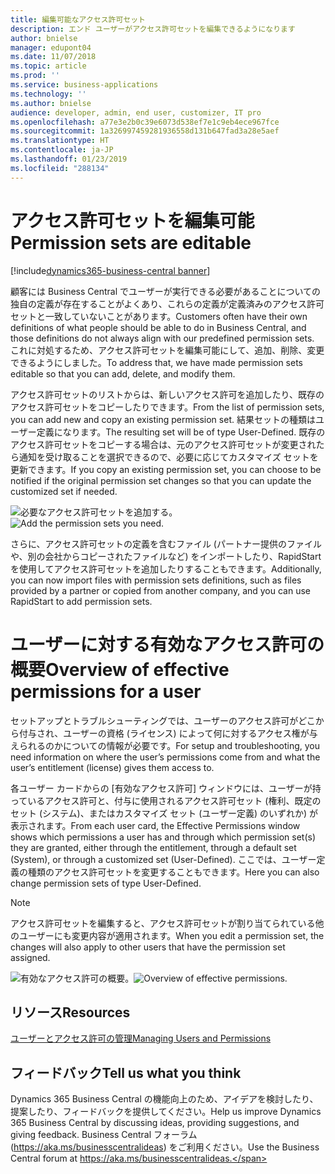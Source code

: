 ```yaml
---
title: 編集可能なアクセス許可セット
description: エンド ユーザーがアクセス許可セットを編集できるようになります
author: bnielse
manager: edupont04
ms.date: 11/07/2018
ms.topic: article
ms.prod: ''
ms.service: business-applications
ms.technology: ''
ms.author: bnielse
audience: developer, admin, end user, customizer, IT pro
ms.openlocfilehash: a77e3e2b0c39e6073d538ef7e1c9eb4ece967fce
ms.sourcegitcommit: 1a326997459281936558d131b647fad3a28e5aef
ms.translationtype: HT
ms.contentlocale: ja-JP
ms.lasthandoff: 01/23/2019
ms.locfileid: "288134"
---
```

# <a name="permission-sets-are-editable"></a><span data-ttu-id="6183f-103">アクセス許可セットを編集可能</span><span class="sxs-lookup"><span data-stu-id="6183f-103">Permission sets are editable</span></span>

[!include[dynamics365-business-central banner](../includes/dynamics365-business-central.md)]

<span data-ttu-id="6183f-104">顧客には Business Central でユーザーが実行できる必要があることについての独自の定義が存在することがよくあり、これらの定義が定義済みのアクセス許可セットと一致していないことがあります。</span><span class="sxs-lookup"><span data-stu-id="6183f-104">Customers often have their own definitions of what people should be able to do in Business Central, and those definitions do not always align with our predefined permission sets.</span></span> <span data-ttu-id="6183f-105">これに対処するため、アクセス許可セットを編集可能にして、追加、削除、変更できるようにしました。</span><span class="sxs-lookup"><span data-stu-id="6183f-105">To address that, we have made permission sets editable so that you can add, delete, and modify them.</span></span>

<span data-ttu-id="6183f-106">アクセス許可セットのリストからは、新しいアクセス許可を追加したり、既存のアクセス許可セットをコピーしたりできます。</span><span class="sxs-lookup"><span data-stu-id="6183f-106">From the list of permission sets, you can add new and copy an existing permission set.</span></span> <span data-ttu-id="6183f-107">結果セットの種類はユーザー定義になります。</span><span class="sxs-lookup"><span data-stu-id="6183f-107">The resulting set will be of type User-Defined.</span></span> <span data-ttu-id="6183f-108">既存のアクセス許可セットをコピーする場合は、元のアクセス許可セットが変更されたら通知を受け取ることを選択できるので、必要に応じてカスタマイズ セットを更新できます。</span><span class="sxs-lookup"><span data-stu-id="6183f-108">If you copy an existing permission set, you can choose to be notified if the original permission set changes so that you can update the customized set if needed.</span></span>  

<span data-ttu-id="6183f-109">![](media/editablepermissionsets_list.png "必要なアクセス許可セットを追加する。")</span><span class="sxs-lookup"><span data-stu-id="6183f-109">![](media/editablepermissionsets_list.png "Add the permission sets you need.")</span></span>

<span data-ttu-id="6183f-110">さらに、アクセス許可セットの定義を含むファイル (パートナー提供のファイルや、別の会社からコピーされたファイルなど) をインポートしたり、RapidStart を使用してアクセス許可セットを追加したりすることもできます。</span><span class="sxs-lookup"><span data-stu-id="6183f-110">Additionally, you can now import files with permission sets definitions, such as files provided by a partner or copied from another company, and you can use RapidStart to add permission sets.</span></span>

# <a name="overview-of-effective-permissions-for-a-user"></a><span data-ttu-id="6183f-111">ユーザーに対する有効なアクセス許可の概要</span><span class="sxs-lookup"><span data-stu-id="6183f-111">Overview of effective permissions for a user</span></span>

<span data-ttu-id="6183f-112">セットアップとトラブルシューティングでは、ユーザーのアクセス許可がどこから付与され、ユーザーの資格 (ライセンス) によって何に対するアクセス権が与えられるのかについての情報が必要です。</span><span class="sxs-lookup"><span data-stu-id="6183f-112">For setup and troubleshooting, you need information on where the user’s permissions come from and what the user’s entitlement (license) gives them access to.</span></span>

<span data-ttu-id="6183f-113">各ユーザー カードからの [有効なアクセス許可] ウィンドウには、ユーザーが持っているアクセス許可と、付与に使用されるアクセス許可セット (権利、既定のセット (システム)、またはカスタマイズ セット (ユーザー定義) のいずれか) が表示されます。</span><span class="sxs-lookup"><span data-stu-id="6183f-113">From each user card, the Effective Permissions window shows which permissions a user has and through which permission set(s) they are granted, either through the entitlement, through a default set (System), or through a customized set (User-Defined).</span></span> <span data-ttu-id="6183f-114">ここでは、ユーザー定義の種類のアクセス許可セットを変更することもできます。</span><span class="sxs-lookup"><span data-stu-id="6183f-114">Here you can also change permission sets of type User-Defined.</span></span>  

> [!NOTE]
> <span data-ttu-id="6183f-115">アクセス許可セットを編集すると、アクセス許可セットが割り当てられている他のユーザーにも変更内容が適用されます。</span><span class="sxs-lookup"><span data-stu-id="6183f-115">When you edit a permission set, the changes will also apply to other users that have the permission set assigned.</span></span>

<span data-ttu-id="6183f-116">![](media/effective_permission_sets.png "有効なアクセス許可の概要。")</span><span class="sxs-lookup"><span data-stu-id="6183f-116">![](media/effective_permission_sets.png "Overview of effective permissions.")</span></span>

## <a name="resources"></a><span data-ttu-id="6183f-117">リソース</span><span class="sxs-lookup"><span data-stu-id="6183f-117">Resources</span></span>
[<span data-ttu-id="6183f-118">ユーザーとアクセス許可の管理</span><span class="sxs-lookup"><span data-stu-id="6183f-118">Managing Users and Permissions</span></span>](https://docs.microsoft.com/en-us/dynamics365/business-central/ui-how-users-permissions)

<!--
### Who uses this feature
End users, admins, customizers, developers, IT pros
## Status
### Availability
Cloud, On-premises, Hybrid
### Regional availability
No regional restrictions. All Dynamics 365 Business Central supported markets.
-->

## <a name="tell-us-what-you-think"></a><span data-ttu-id="6183f-119">フィードバック</span><span class="sxs-lookup"><span data-stu-id="6183f-119">Tell us what you think</span></span>
<span data-ttu-id="6183f-120">Dynamics 365 Business Central の機能向上のため、アイデアを検討したり、提案したり、フィードバックを提供してください。</span><span class="sxs-lookup"><span data-stu-id="6183f-120">Help us improve Dynamics 365 Business Central by discussing ideas, providing suggestions, and giving feedback.</span></span> <span data-ttu-id="6183f-121">Business Central フォーラム (https://aka.ms/businesscentralideas) をご利用ください。</span><span class="sxs-lookup"><span data-stu-id="6183f-121">Use the Business Central forum at https://aka.ms/businesscentralideas.</span></span>
